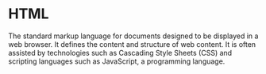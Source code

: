 # HTML

The standard markup language for documents designed to be displayed in a web browser. It defines the content and structure of web content. It is often assisted by technologies such as Cascading Style Sheets (CSS) and scripting languages such as JavaScript, a programming language.
